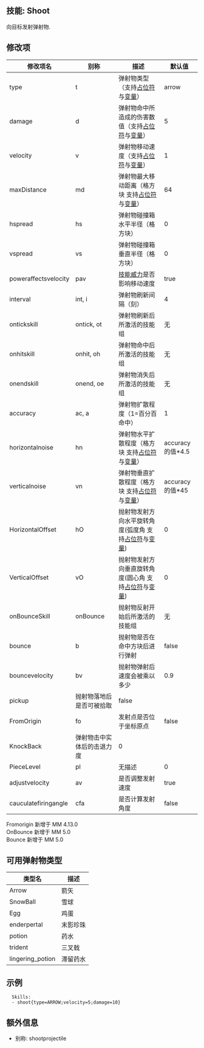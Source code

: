 技能: Shoot
--------------------------

向目标发射弹射物.

修改项
----------

| 修改项名 | 别称    | 描述                                                                                                    | 默认值 |
|-----------|------------|----------------------------------------------------------------------------------------------------------------|---------------|
| type                 | t          | 弹射物类型（支持[占位符](/技能/占位符)与[变量](/技能/变量)） | arrow   |
| damage               | d          | 弹射物命中所造成的伤害数值（支持[占位符](/技能/占位符)与[变量](/技能/变量)） | 5       |
| velocity             | v          | 弹射物移动速度（支持[占位符](/技能/占位符)与[变量](/技能/变量)） | 1       |
| maxDistance          | md         | 弹射物最大移动距离（格方块 支持[占位符](/技能/占位符)与[变量](/技能/变量)） | 64      |
| hspread              | hs         | 弹射物碰撞箱水平半径（格方块）   | 0       |
| vspread              | vs         | 弹射物碰撞箱垂直半径（格方块） | 0       |
| poweraffectsvelocity | pav        | [技能威力](实体/威力)是否影响移动速度 | true    |
| interval             | int, i     | 弹射物刷新间隔（刻） | 4       |
| ontickskill          | ontick, ot | 弹射物刷新后所激活的技能组 | 无 |
| onhitskill           | onhit, oh  | 弹射物命中后所激活的技能组 | 无 |
| onendskill           | onend, oe  | 弹射物消失后所激活的技能组 | 无 |
| accuracy | ac, a | 弹射物扩散程度（1=百分百命中） | 1 |（格方块 支持[占位符](/技能/占位符)与[变量](/技能/变量)）
| horizontalnoise | hn | 弹射物水平扩散程度（格方块 支持[占位符](/技能/占位符)与[变量](/技能/变量)） | accuracy的值*4.5|
| verticalnoise | vn | 弹射物垂直扩散程度（格方块 支持[占位符](/技能/占位符)与[变量](/技能/变量)） | accuracy的值*45 |
| HorizontalOffset     | hO          | 抛射物发射方向水平旋转角度(弧度角 支持[占位符](技能/占位符)与[变量](技能/变量)) | 0                 |
| VerticalOffset       | vO          | 抛射物发射方向垂直旋转角度(圆心角 支持[占位符](技能/占位符)与[变量](技能/变量)) | 0                 |
| onBounceSkill | onBounce | 抛射物反射开始后所激活的技能组 | 无 |
| bounce | b | 抛射物是否在命中方块后进行弹射 | false |
| bouncevelocity | bv | 抛射物弹射后速度会被乘以多少 | 0.9 |
| pickup | 抛射物落地后是否可被拾取 | false |
| FromOrigin | fo | 发射点是否位于坐标原点 | false |
| KnockBack | 弹射物击中实体后的击退力度 | 0 |
| PieceLevel | pl | 无描述 | 0 | 
| adjustvelocity | av | 是否调整发射速度 | true |
| cauculatefiringangle | cfa | 是否计算发射角度 | false |

Fromorigin 新增于 MM 4.13.0  
OnBounce 新增于 MM 5.0  
Bounce 新增于 MM 5.0  

可用弹射物类型
----------

| 类型名 | 描述 |
|--------|------|
| Arrow  | 箭矢 |
| SnowBall | 雪球 |
| Egg | 鸡蛋 |
|enderpertal | 末影珍珠 |
| potion | 药水 |
| trident | 三叉戟 |
| lingering_potion | 滞留药水 |

示例
--------

      Skills:
      - shoot{type=ARROW;velocity=5;damage=10}

额外信息
-------

- 别称: shootprojectile